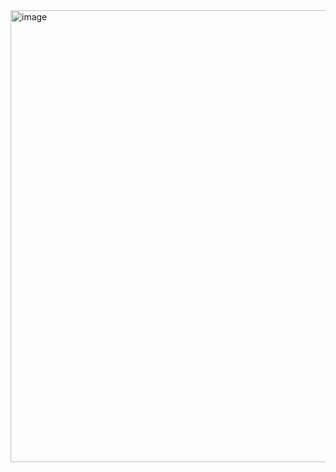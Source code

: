 <img width="1086" height="723" alt="image" src="https://github.com/user-attachments/assets/9d7ae482-8adf-4a5a-b0da-c29de25bf076" />
